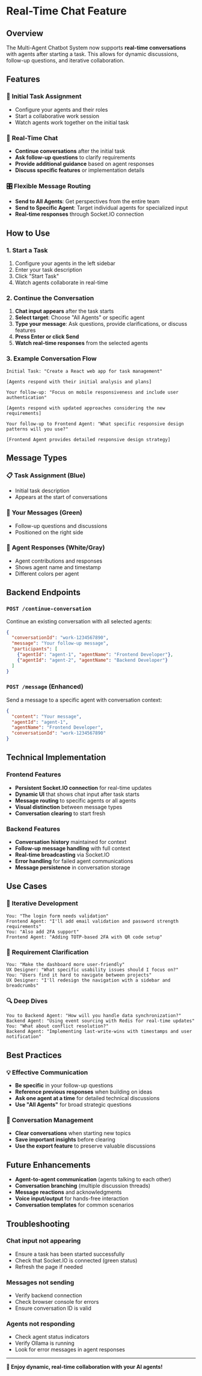 # Real-Time Chat Feature

## Overview

The Multi-Agent Chatbot System now supports **real-time conversations** with agents after starting a task. This allows for dynamic discussions, follow-up questions, and iterative collaboration.

## Features

### 🎯 **Initial Task Assignment**
- Configure your agents and their roles
- Start a collaborative work session
- Watch agents work together on the initial task

### 💬 **Real-Time Chat**
- **Continue conversations** after the initial task
- **Ask follow-up questions** to clarify requirements
- **Provide additional guidance** based on agent responses
- **Discuss specific features** or implementation details

### 🎛️ **Flexible Message Routing**
- **Send to All Agents**: Get perspectives from the entire team
- **Send to Specific Agent**: Target individual agents for specialized input
- **Real-time responses** through Socket.IO connection

## How to Use

### 1. Start a Task
1. Configure your agents in the left sidebar
2. Enter your task description
3. Click "Start Task"
4. Watch agents collaborate in real-time

### 2. Continue the Conversation
1. **Chat input appears** after the task starts
2. **Select target**: Choose "All Agents" or specific agent
3. **Type your message**: Ask questions, provide clarifications, or discuss features
4. **Press Enter or click Send**
5. **Watch real-time responses** from the selected agents

### 3. Example Conversation Flow
```
Initial Task: "Create a React web app for task management"

[Agents respond with their initial analysis and plans]

Your follow-up: "Focus on mobile responsiveness and include user authentication"

[Agents respond with updated approaches considering the new requirements]

Your follow-up to Frontend Agent: "What specific responsive design patterns will you use?"

[Frontend Agent provides detailed responsive design strategy]
```

## Message Types

### 📋 **Task Assignment** (Blue)
- Initial task description
- Appears at the start of conversations

### 💬 **Your Messages** (Green)
- Follow-up questions and discussions
- Positioned on the right side

### 🤖 **Agent Responses** (White/Gray)
- Agent contributions and responses
- Shows agent name and timestamp
- Different colors per agent

## Backend Endpoints

### `POST /continue-conversation`
Continue an existing conversation with all selected agents:
```json
{
  "conversationId": "work-1234567890",
  "message": "Your follow-up message",
  "participants": [
    {"agentId": "agent-1", "agentName": "Frontend Developer"},
    {"agentId": "agent-2", "agentName": "Backend Developer"}
  ]
}
```

### `POST /message` (Enhanced)
Send a message to a specific agent with conversation context:
```json
{
  "content": "Your message",
  "agentId": "agent-1",
  "agentName": "Frontend Developer",
  "conversationId": "work-1234567890"
}
```

## Technical Implementation

### Frontend Features
- **Persistent Socket.IO connection** for real-time updates
- **Dynamic UI** that shows chat input after task starts
- **Message routing** to specific agents or all agents
- **Visual distinction** between message types
- **Conversation clearing** to start fresh

### Backend Features
- **Conversation history** maintained for context
- **Follow-up message handling** with full context
- **Real-time broadcasting** via Socket.IO
- **Error handling** for failed agent communications
- **Message persistence** in conversation storage

## Use Cases

### 🔄 **Iterative Development**
```
You: "The login form needs validation"
Frontend Agent: "I'll add email validation and password strength requirements"
You: "Also add 2FA support"
Frontend Agent: "Adding TOTP-based 2FA with QR code setup"
```

### 🎯 **Requirement Clarification**
```
You: "Make the dashboard more user-friendly"
UX Designer: "What specific usability issues should I focus on?"
You: "Users find it hard to navigate between projects"
UX Designer: "I'll redesign the navigation with a sidebar and breadcrumbs"
```

### 🔍 **Deep Dives**
```
You to Backend Agent: "How will you handle data synchronization?"
Backend Agent: "Using event sourcing with Redis for real-time updates"
You: "What about conflict resolution?"
Backend Agent: "Implementing last-write-wins with timestamps and user notification"
```

## Best Practices

### 💡 **Effective Communication**
- **Be specific** in your follow-up questions
- **Reference previous responses** when building on ideas
- **Ask one agent at a time** for detailed technical discussions
- **Use "All Agents"** for broad strategic questions

### 🎯 **Conversation Management**
- **Clear conversations** when starting new topics
- **Save important insights** before clearing
- **Use the export feature** to preserve valuable discussions

## Future Enhancements

- **Agent-to-agent communication** (agents talking to each other)
- **Conversation branching** (multiple discussion threads)
- **Message reactions** and acknowledgments
- **Voice input/output** for hands-free interaction
- **Conversation templates** for common scenarios

## Troubleshooting

### Chat input not appearing
- Ensure a task has been started successfully
- Check that Socket.IO is connected (green status)
- Refresh the page if needed

### Messages not sending
- Verify backend connection
- Check browser console for errors
- Ensure conversation ID is valid

### Agents not responding
- Check agent status indicators
- Verify Ollama is running
- Look for error messages in agent responses

---

**🎉 Enjoy dynamic, real-time collaboration with your AI agents!**